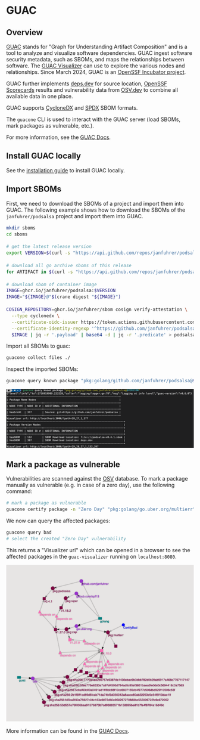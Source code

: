 # GUAC

## Overview

[GUAC](https://github.com/guacsec/guac) stands for "Graph for Understanding Artifact Composition" and is a tool to analyze and visualize software dependencies. GUAC ingest software security metadata, such as SBOMs, and maps the relationships between software. The [GUAC Visualizer](https://docs.guac.sh/guac-visualizer/) can use to explore the various nodes and relationships. Since March 2024, GUAC is an [OpenSSF Incubator project](https://openssf.org/blog/2024/03/07/guac-joins-openssf-as-incubating-project/).

GUAC further implements [deps.dev](https://deps.dev) for source location, [OpenSSF Scorecards](https://securityscorecards.dev/) results and vulnerability data from [OSV.dev](https://osv.dev/) to combine all available data in one place.

GUAC supports [CycloneDX](https://cyclonedx.org/) and [SPDX](https://spdx.dev/) SBOM formats.

The `guacone` CLI is used to interact with the GUAC server (load SBOMs, mark packages as vulnerable, etc.).

For more information, see the [GUAC Docs](https://docs.guac.sh/).

## Install GUAC locally

See the [installation guide](./install-guac-locally.md) to install GUAC locally.

## Import SBOMs

First, we need to download the SBOMs of a project and import them into GUAC. The following example shows how to download the SBOMs of the `janfuhrer/podsalsa` project and import them into GUAC.

```bash
mkdir sboms
cd sboms

# get the latest release version
export VERSION=$(curl -s "https://api.github.com/repos/janfuhrer/podsalsa/releases/latest" | jq -r '.tag_name')

# download all go archive sboms of this release
for ARTIFACT in $(curl -s "https://api.github.com/repos/janfuhrer/podsalsa/releases/latest" | jq -r '.assets[] | select(.name | endswith(".sbom")) | .name'); do curl -L -O -s https://github.com/janfuhrer/podsalsa/releases/download/$VERSION/$ARTIFACT; done

# download sbom of container image
IMAGE=ghcr.io/janfuhrer/podsalsa:$VERSION
IMAGE="${IMAGE}@"$(crane digest "${IMAGE}")

COSIGN_REPOSITORY=ghcr.io/janfuhrer/sbom cosign verify-attestation \
  --type cyclonedx \
  --certificate-oidc-issuer https://token.actions.githubusercontent.com \
  --certificate-identity-regexp '^https://github.com/janfuhrer/podsalsa/.github/workflows/release.yml@refs/tags/v[0-9]+.[0-9]+.[0-9]+(-rc.[0-9]+)?$' \
  $IMAGE | jq -r '.payload' | base64 -d | jq -r '.predicate' > podsalsa-$VERSION.sbom
```

Import all SBOMs to guac:

```bash
guacone collect files ./
```

Inspect the imported SBOMs:

```bash
guacone query known package "pkg:golang/github.com/janfuhrer/podsalsa@$VERSION"
```

![guac-search-package](../../assets/guac/guac-search-package.png)

## Mark a package as vulnerable

Vulnerabilities are scanned against the [OSV](https://osv.dev/) database. To mark a package manually as vulnerable (e.g. in case of a zero day), use the following command:

```bash
# mark a package as vulnerable
guacone certify package -n "Zero Day" "pkg:golang/go.uber.org/multierr"
```

We now can query the affected packages:

```bash
guacone query bad
# select the created "Zero Day" vulnerability
```

This returns a "Visualizer url" which can be opened in a browser to see the affected packages in the `guac-visualizer` running on `localhost:8080`.

![guac-visualizer](../../assets/guac/guac-visualizer.png)

More information can be found in the [GUAC Docs](https://docs.guac.sh/).
